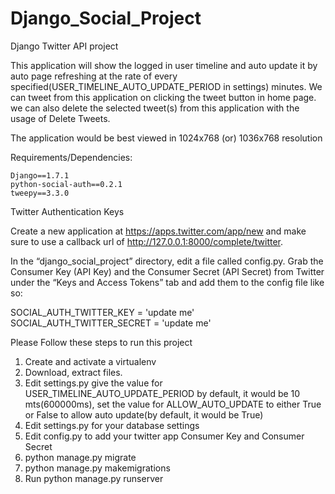 # Django_Social_Project
Django Twitter API project

This application will show the logged in user timeline and auto update it by auto page refreshing at the rate of every specified(USER_TIMELINE_AUTO_UPDATE_PERIOD in settings) minutes. We can tweet from this application on clicking the tweet button in home page. we can also delete the selected tweet(s) from this application with the usage of Delete Tweets.

The application would be best viewed in 1024x768 (or) 1036x768 resolution

Requirements/Dependencies:
 
    Django==1.7.1
    python-social-auth==0.2.1
    tweepy==3.3.0

Twitter Authentication Keys

Create a new application at https://apps.twitter.com/app/new and make sure to use a callback url of http://127.0.0.1:8000/complete/twitter.

In the “django_social_project” directory, edit a file called config.py. Grab the Consumer Key (API Key) and the Consumer Secret (API Secret) from Twitter under the “Keys and Access Tokens” tab and add them to the config file like so:


SOCIAL_AUTH_TWITTER_KEY = 'update me'
SOCIAL_AUTH_TWITTER_SECRET = 'update me'

Please Follow these steps to run this project

1. Create and activate a virtualenv
2. Download, extract files.
3. Edit settings.py 
    give the value for USER_TIMELINE_AUTO_UPDATE_PERIOD by default, it would be 10 mts(600000ms),
    set the value for ALLOW_AUTO_UPDATE to either True or False to allow auto update(by default, it would be True)
4. Edit settings.py for your database settings
4. Edit config.py to add your twitter app Consumer Key and Consumer Secret
5. python manage.py migrate
6. python manage.py makemigrations 
7. Run python manage.py runserver
